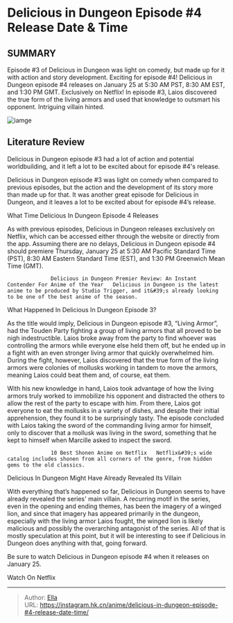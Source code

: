 # Delicious in Dungeon Episode #4 Release Date &amp; Time


## SUMMARY 



  Episode #3 of Delicious in Dungeon was light on comedy, but made up for it with action and story development. Exciting for episode #4!   Delicious in Dungeon episode #4 releases on January 25 at 5:30 AM PST, 8:30 AM EST, and 1:30 PM GMT. Exclusively on Netflix!   In episode #3, Laios discovered the true form of the living armors and used that knowledge to outsmart his opponent. Intriguing villain hinted.  

![iamge](https://static1.srcdn.com/wordpress/wp-content/uploads/2023/07/delicious-in-dungeon-no-food-to-eat.jpeg)

## Literature Review

Delicious in Dungeon episode #3 had a lot of action and potential worldbuilding, and it left a lot to be excited about for episode #4&#39;s release.




Delicious in Dungeon episode #3 was light on comedy when compared to previous episodes, but the action and the development of its story more than made up for that. It was another great episode for Delicious in Dungeon, and it leaves a lot to be excited about for episode #4’s release.





 What Time Delicious In Dungeon Episode 4 Releases 
          

As with previous episodes, Delicious in Dungeon releases exclusively on Netflix, which can be accessed either through the website or directly from the app. Assuming there are no delays, Delicious in Dungeon episode #4 should premiere Thursday, January 25 at 5:30 AM Pacific Standard Time (PST), 8:30 AM Eastern Standard Time (EST), and 1:30 PM Greenwich Mean Time (GMT).

                  Delicious in Dungeon Premier Review: An Instant Contender For Anime of the Year   Delicious in Dungeon is the latest anime to be produced by Studio Trigger, and it&#39;s already looking to be one of the best anime of the season.   



 What Happened In Delicious In Dungeon Episode 3? 
          




As the title would imply, Delicious in Dungeon episode #3, “Living Armor”, had the Touden Party fighting a group of living armors that all proved to be nigh indestructible. Laios broke away from the party to find whoever was controlling the armors while everyone else held them off, but he ended up in a fight with an even stronger living armor that quickly overwhelmed him. During the fight, however, Laios discovered that the true form of the living armors were colonies of mollusks working in tandem to move the armors, meaning Laios could beat them and, of course, eat them.

With his new knowledge in hand, Laios took advantage of how the living armors truly worked to immobilize his opponent and distracted the others to allow the rest of the party to escape with him. From there, Laios got everyone to eat the mollusks in a variety of dishes, and despite their initial apprehension, they found it to be surprisingly tasty. The episode concluded with Laios taking the sword of the commanding living armor for himself, only to discover that a mollusk was living in the sword, something that he kept to himself when Marcille asked to inspect the sword.




                  10 Best Shonen Anime on Netflix   Netflix&#39;s wide catalog includes shonen from all corners of the genre, from hidden gems to the old classics.    



 Delicious In Dungeon Might Have Already Revealed Its Villain 
          

With everything that’s happened so far, Delicious in Dungeon seems to have already revealed the series&#39; main villain. A recurring motif in the series, even in the opening and ending themes, has been the imagery of a winged lion, and since that imagery has appeared primarily in the dungeon, especially with the living armor Laios fought, the winged lion is likely malicious and possibly the overarching antagonist of the series. All of that is mostly speculation at this point, but it will be interesting to see if Delicious in Dungeon does anything with that, going forward.




Be sure to watch Delicious in Dungeon episode #4 when it releases on January 25.

Watch On Netflix



---

> Author: [Ella](https://instagram.hk.cn/)  
> URL: https://instagram.hk.cn/anime/delicious-in-dungeon-episode-#4-release-date-time/  

